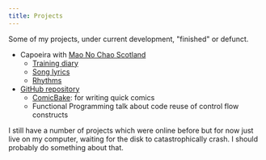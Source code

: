 ```yaml
---
title: Projects
---
```

Some of my projects, under current development, "finished" or defunct.

*   Capoeira with [Mao No Chao Scotland](http://www.maonochao.org)
    *   [Training diary](/pages/capoeira-training-diary.html)
    *   [Song lyrics](/pages/capoeira-songs.html)
    *   [Rhythms](/pages/capoeira-rhythms.html)
*   [GitHub repository](http://github.com/dougalstanton)
    *   [ComicBake](/pages/comicbake.html): for writing quick comics
    *   Functional Programming talk about code reuse of control flow
        constructs

I still have a number of projects which were online before but for now
just live on my computer, waiting for the disk to catastrophically
crash. I should probably do something about that.
